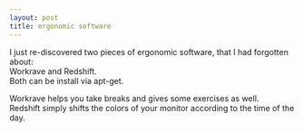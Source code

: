 ```yaml
---
layout: post
title: ergonomic software
---
```


I just re-discovered two pieces of ergonomic software, that I had forgotten about:  
Workrave and Redshift.  
Both can be install via apt-get.  

Workrave helps you take breaks and gives some exercises as well.  
Redshift simply shifts the colors of your monitor according to the time of the day.
